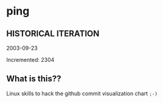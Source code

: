 # ping

## HISTORICAL ITERATION
2003-09-23

Incremented: 2304

## What is this?? 
Linux skills to hack the github commit visualization chart `;-)`
